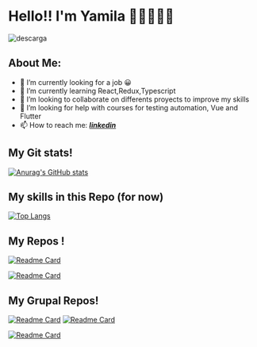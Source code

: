 # Hello!! I'm Yamila 👩‍💻👩‍💻👋 


![descarga](https://user-images.githubusercontent.com/64668681/129879693-9c748fda-514e-48b5-a4a3-8e58b939830e.png)

## About Me:

- 🔭 I’m currently looking for a job 😀
- 🌱 I’m currently learning React,Redux,Typescript
- 👯 I’m looking to collaborate on differents proyects to improve my skills
- 🤔 I’m looking for help with courses for testing automation, Vue and Flutter
- 📫 How to reach me:  _**[linkedin](https://www.linkedin.com/in/yamila-paez-70b7587b)**_


## My Git stats!
[![Anurag's GitHub stats](https://github-readme-stats.vercel.app/api?username=Bellantra&show_icons=true&theme=buefy)](https://github.com/Bellantra)

## My skills in this Repo (for now)
[![Top Langs](https://github-readme-stats.vercel.app/api/top-langs/?username=Bellantra&layout=compact&theme=buefy)](https://github.com/Bellantra)

## My Repos !
[![Readme Card](https://github-readme-stats.vercel.app/api/pin/?username=Bellantra&repo=Weather-App-react&&border_radius=0px&theme=buefy)](https://github.com/Bellantra/Weather-App-react)

[![Readme Card](https://github-readme-stats.vercel.app/api/pin/?username=Bellantra&repo=GamesApp-Api&&border_radius=0px&theme=buefy)](https://github.com/Bellantra/GamesApp-Api)

## My Grupal Repos!

[![Readme Card](https://github-readme-stats.vercel.app/api/pin/?username=Bellantra&repo=HolidaySwapp&&border_radius=0px&theme=buefy)](https://github.com/Bellantra/holidayswapp) [![Readme Card](https://github-readme-stats.vercel.app/api/pin/?username=Bellantra&repo=HLearning&&border_radius=0px&theme=buefy)](https://github.com/Bellantra/HLearning)

[![Readme Card](https://github-readme-stats.vercel.app/api/pin/?username=Bellantra&repo=PetLovers-App&&border_radius=0px&theme=buefy)](https://github.com/Bellantra/PetLovers-App)

